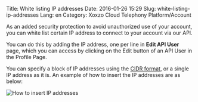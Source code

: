 Title: White listing IP addresses
Date: 2016-01-26 15:29
Slug: white-listing-ip-addresses
Lang: en
Category: Xoxzo Cloud Telephony Platform/Account

As an added security protection to avoid unauthorized use of your account, you can white list certain IP address to connect to your account via our API.

You can do this by adding the IP address, one per line in **Edit API User** page, which you can access by clicking on the Edit button of an API User in the Profile Page.

You can specify a block of IP addresses using the [CIDR format](https://en.wikipedia.org/wiki/Classless_Inter-Domain_Routing), or a single IP address as it is. An example of how to insert the IP addresses are as below:

![How to insert IP addresses]({filename}/images/white-listing-ip-addresses/en.png)